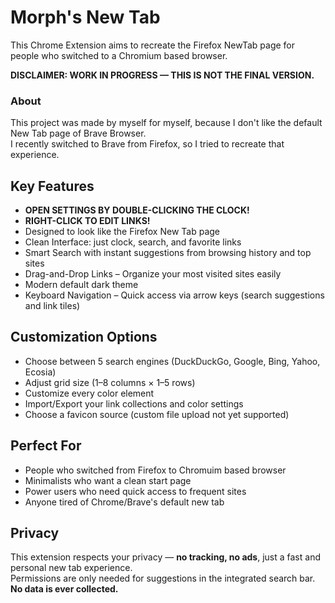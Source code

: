 # Morph's New Tab
This Chrome Extension aims to recreate the Firefox NewTab page for people who switched to a Chromium based browser.

**DISCLAIMER: WORK IN PROGRESS — THIS IS NOT THE FINAL VERSION.**

### About
This project was made by myself for myself, because I don't like the default New Tab page of Brave Browser.  
I recently switched to Brave from Firefox, so I tried to recreate that experience.

## Key Features

- **OPEN SETTINGS BY DOUBLE-CLICKING THE CLOCK!**
- **RIGHT-CLICK TO EDIT LINKS!**
- Designed to look like the Firefox New Tab page
- Clean Interface: just clock, search, and favorite links
- Smart Search with instant suggestions from browsing history and top sites
- Drag-and-Drop Links – Organize your most visited sites easily
- Modern default dark theme
- Keyboard Navigation – Quick access via arrow keys (search suggestions and link tiles)

## Customization Options

- Choose between 5 search engines (DuckDuckGo, Google, Bing, Yahoo, Ecosia)
- Adjust grid size (1–8 columns × 1–5 rows)
- Customize every color element
- Import/Export your link collections and color settings
- Choose a favicon source (custom file upload not yet supported)

## Perfect For

- People who switched from Firefox to Chromuim based browser
- Minimalists who want a clean start page
- Power users who need quick access to frequent sites
- Anyone tired of Chrome/Brave's default new tab

## Privacy

This extension respects your privacy — **no tracking, no ads**, just a fast and personal new tab experience.  
Permissions are only needed for suggestions in the integrated search bar.  
**No data is ever collected.**
